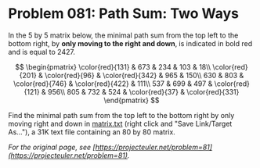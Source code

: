 # Problem 081: Path Sum: Two Ways

In the $5$ by $5$ matrix below, the minimal path sum from the top left to the bottom right, by **only moving to the right and down**, is indicated in bold red and is equal to $2427$.

$$
\begin{pmatrix}
\color{red}{131} & 673 & 234 & 103 & 18\\
\color{red}{201} & \color{red}{96} & \color{red}{342} & 965 & 150\\
630 & 803 & \color{red}{746} & \color{red}{422} & 111\\
537 & 699 & 497 & \color{red}{121} & 956\\
805 & 732 & 524 & \color{red}{37} & \color{red}{331}
\end{pmatrix}
$$

Find the minimal path sum from the top left to the bottom right by only moving right and down in [matrix.txt](./matrix.txt) (right click and "Save Link/Target As..."), a 31K text file containing an $80$ by $80$ matrix.

*For the original page, see [https://projecteuler.net/problem=81](https://projecteuler.net/problem=81).*
